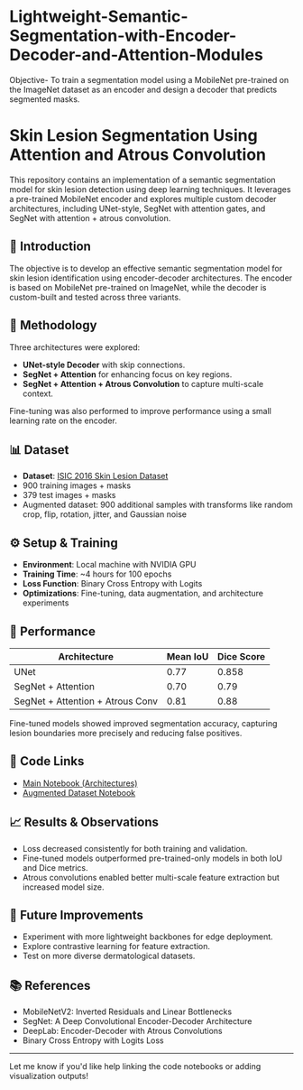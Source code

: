 # Lightweight-Semantic-Segmentation-with-Encoder-Decoder-and-Attention-Modules
Objective- To train a segmentation model using a MobileNet pre-trained on the ImageNet dataset as an encoder and design a decoder that predicts segmented masks.

# Skin Lesion Segmentation Using Attention and Atrous Convolution

This repository contains an implementation of a semantic segmentation model for skin lesion detection using deep learning techniques. It leverages a pre-trained MobileNet encoder and explores multiple custom decoder architectures, including UNet-style, SegNet with attention gates, and SegNet with attention + atrous convolution.

## 📌 Introduction

The objective is to develop an effective semantic segmentation model for skin lesion identification using encoder-decoder architectures. The encoder is based on MobileNet pre-trained on ImageNet, while the decoder is custom-built and tested across three variants.

## 🧠 Methodology

Three architectures were explored:
- **UNet-style Decoder** with skip connections.
- **SegNet + Attention** for enhancing focus on key regions.
- **SegNet + Attention + Atrous Convolution** to capture multi-scale context.

Fine-tuning was also performed to improve performance using a small learning rate on the encoder.

## 📊 Dataset

- **Dataset**: [ISIC 2016 Skin Lesion Dataset](https://challenge.isic-archive.com/data/)
- 900 training images + masks
- 379 test images + masks
- Augmented dataset: 900 additional samples with transforms like random crop, flip, rotation, jitter, and Gaussian noise

## ⚙️ Setup & Training

- **Environment**: Local machine with NVIDIA GPU
- **Training Time**: ~4 hours for 100 epochs
- **Loss Function**: Binary Cross Entropy with Logits
- **Optimizations**: Fine-tuning, data augmentation, and architecture experiments

## 🚀 Performance

| Architecture                       | Mean IoU | Dice Score |
|------------------------------------|----------|------------|
| UNet                               | 0.77     | 0.858      |
| SegNet + Attention                 | 0.70     | 0.79       |
| SegNet + Attention + Atrous Conv   | 0.81     | 0.88       |

Fine-tuned models showed improved segmentation accuracy, capturing lesion boundaries more precisely and reducing false positives.

## 📁 Code Links

- [Main Notebook (Architectures)](LINK_HERE)
- [Augmented Dataset Notebook](LINK_HERE)

## 📈 Results & Observations

- Loss decreased consistently for both training and validation.
- Fine-tuned models outperformed pre-trained-only models in both IoU and Dice metrics.
- Atrous convolutions enabled better multi-scale feature extraction but increased model size.

## 🔧 Future Improvements

- Experiment with more lightweight backbones for edge deployment.
- Explore contrastive learning for feature extraction.
- Test on more diverse dermatological datasets.

## 📚 References

- MobileNetV2: Inverted Residuals and Linear Bottlenecks
- SegNet: A Deep Convolutional Encoder-Decoder Architecture
- DeepLab: Encoder-Decoder with Atrous Convolutions
- Binary Cross Entropy with Logits Loss

---

Let me know if you'd like help linking the code notebooks or adding visualization outputs!

